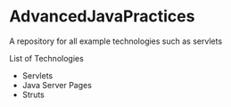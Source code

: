 # AdvancedJavaPractices
A repository for all example technologies such as servlets

List of Technologies
<ul>
<li>Servlets</li>
<li>Java Server Pages</li>
<li>Struts</li>
</ul>
